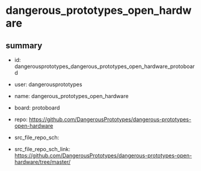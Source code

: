 # dangerous_prototypes_open_hardware
 
## summary 
* id: dangerousprototypes_dangerous_prototypes_open_hardware_protoboard
* user: dangerousprototypes
* name: dangerous_prototypes_open_hardware
* board: protoboard
* repo: https://github.com/DangerousPrototypes/dangerous-prototypes-open-hardware



* src_file_repo_sch: 
* src_file_repo_sch_link: https://github.com/DangerousPrototypes/dangerous-prototypes-open-hardware/tree/master/






